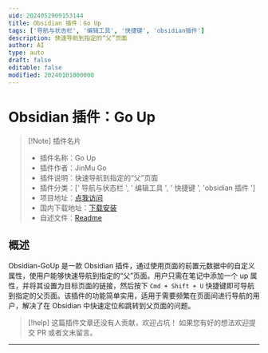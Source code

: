 ```yaml
---
uid: 2024052909153144
title: Obsidian 插件：Go Up
tags: ['导航与状态栏', '编辑工具', '快捷键', 'obsidian插件']
description: 快速导航到指定的“父”页面
author: AI
type: auto
draft: false
editable: false
modified: 20240101000000
---
```


# Obsidian 插件：Go Up

> [!Note] 插件名片
> - 插件名称：Go Up
> - 插件作者：JinMu Go
> - 插件说明：快速导航到指定的“父”页面
> - 插件分类：[' 导航与状态栏 ', ' 编辑工具 ', ' 快捷键 ', 'obsidian 插件 ']
> - 项目地址：[点我访问](https://github.com/JinMuGo/obsidian-go-up)
> - 国内下载地址：[下载安装](https://pkmer.cn/products/plugin/pluginMarket/?go-up)
> - 自述文件：[Readme](https://ghproxy.net/https://raw.githubusercontent.com/JinMuGo/obsidian-go-up/main/README.md)

## 概述

Obsidian-GoUp 是一款 Obsidian 插件，通过使用页面的前置元数据中的自定义属性，使用户能够快速导航到指定的“父”页面。用户只需在笔记中添加一个 up 属性，并将其设置为目标页面的链接，然后按下 `Cmd + Shift + U` 快捷键即可导航到指定的父页面。该插件的功能简单实用，适用于需要频繁在页面间进行导航的用户，解决了在 Obsidian 中快速定位和跳转到父页面的问题。

> [!help]
> 这篇插件文章还没有人贡献，欢迎占坑！
> 如果您有好的想法欢迎提交 PR 或者文末留言。

---



